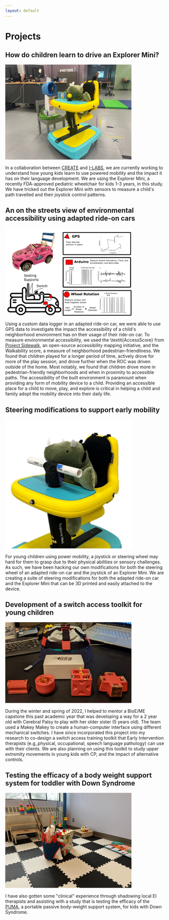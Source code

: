 ```yaml
---
layout: default
---
```


# Projects

## How do children learn to drive an Explorer Mini?
<img class="profile-picture" src="photos/Exploratory-Play-Explorer-Mini.png" alt = "A dinosaur toy driving an Explorer Mini up to a toy mailbox." width = "400"/>

In a collaboration between [CREATE](https://create.uw.edu/) and [I-LABS](https://ilabs.uw.edu/), we are currently working to understand how young kids learn to use powered mobility and the impact it has on their language development. We are using the Explorer Mini, a recently FDA-approved pediatric wheelchair for kids 1-3 years, in this study. We have tricked out the Explorer Mini with sensors to measure a child's path travelled and their joystick control patterns. 

## An on the streets view of environmental accessibility using adapted ride-on cars
<img class="profile-picture" src="photos/ROC-GPS-Methods.png" alt = "A pink adapted ride-on car is shown in the upper left corner with a switch on the steering wheel and PVC back supports attached to the rear of the vehicle. A stuffed unicorn sits in the driver's seat. In the bottom left corner, a graphic of an adapted ride-on car shows seating supports in the form of an armrest and backrest and a switch mounted on the steering wheel. The datalogger is shown in red with a triangle on the hood of the car, the main datalogger is a red rectangle behind the front wheel, and the wheel rotation sensor is mounted on the front wheel as a red circle. The GPS is used to track discrete position in space and an example of a path map in latitude and longitude is shown. The Arduino is used to measure switch activations, time, and acceleration and store data. An example of on and off switch activations is shown for a single button press and continued button press. An example of tri-axis accelerometer data is also shown. Wheel rotation measures contact with a fixed magnetic sensor on the wheel. The wheel rotation is shown as a binary data source with a high showing each wheel rotation. The path length was calculated by measuring the number of wheel rotations by the wheel diameter." width = "400"/>

Using a custom data logger in an adapted ride-on car, we were able to use GPS data to investigate the impact the accessibility of a child's neighborhood environment has on their usage of their ride-on car. To measure environmental accessibility, we used the \textit{AccessScore} from [Project Sidewalk](https://sidewalk-sea.cs.washington.edu/), an open-source accessibility mapping initiative, and the Walkability score, a measure of neighborhood pedestrian-friendliness. We found that children played for a longer period of time, actively drove for more of the play session, and drove further when the ROC was driven outside of the home. Most notably, we found that children drove more in pedestrian-friendly neighborhoods and when in proximity to accessible paths. The accessibility of the built environment is paramount when providing any form of mobility device to a child. Providing an accessible place for a child to move, play, and explore is critical in helping a child and family adopt the mobility device into their daily life.

## Steering modifications to support early mobility
<img class="img" src="photos/Explorer-Mini-Steering-Mod.png" alt = "A dinosaur toy sitting in an Explorer Mini with a bike-handle-like steering modification on top of the joystick." width = "400"/>

For young children using power mobility, a joystick or steering wheel may hard for them to grasp due to their physical abilities or sensory challenges. As such, we have been hacking our own modifications for both the steering wheel of an adapted ride-on car and the joystick of an Explorer Mini. We are creating a suite of steering modifications for both the adapted ride-on car and the Explorer Mini that can be 3D printed and easily attached to the device. 

## Development of a switch access toolkit for young children
<img class="img" src="photos/Makey-Makey-kit.png" alt = "The Makey Makey alongside customized 3D printed tilt sensors." width = "400"/>

During the winter and spring of 2022, I helped to mentor a BioE/ME capstone this past academic year that was developing a way for a 2 year old with Cerebral Palsy to play with her older sister (5 years old). The team used a Makey Makey to create a human-computer interface using different mechanical switches. I have since incorporated this project into my research to co-design a switch access training toolkit that Early Intervention therapists (e.g.,physical, occupational, speech language pathology) can use with their clients. We are also planning on using this toolkit to study upper extremity movements in young kids with CP, and the impact of alternative controls. 

## Testing the efficacy of a body weight support system for toddler with Down Syndrome
<img class="img" src="photos/Body-Weight-Support-System.png" alt = "A stuffed unicorn playing with a block while in a body weight support system." width = "400"/>

I have also gotten some "clinical" experience through shadowing local EI therapists and assisting with a study that is testing the efficacy of the [PUMA](enlitenllc.com), a portable passive body-weight support system, for kids with Down Syndrome. 
